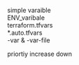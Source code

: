 simple varaible         
ENV_varibale            
terraform.tfvars        
*.auto.tfvars           
-var & -var-file        


priortiy increase down